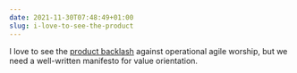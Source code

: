 ```yaml
---
date: 2021-11-30T07:48:49+01:00
slug: i-love-to-see-the-product
---
```

I love to see the [product backlash](https://bootcamp.uxdesign.cc/agile-manifesto-is-long-gone-we-need-a-product-manifesto-aec90699ee4e) against operational agile worship, but we need a well-written manifesto for value orientation.



